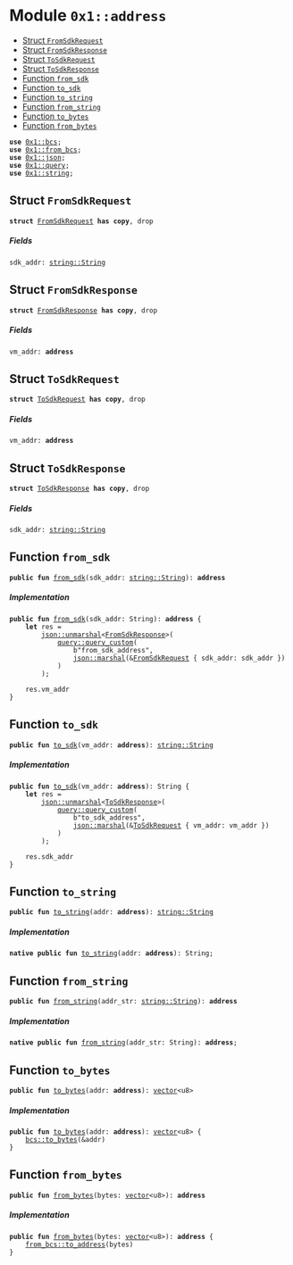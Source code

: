
<a id="0x1_address"></a>

# Module `0x1::address`



-  [Struct `FromSdkRequest`](#0x1_address_FromSdkRequest)
-  [Struct `FromSdkResponse`](#0x1_address_FromSdkResponse)
-  [Struct `ToSdkRequest`](#0x1_address_ToSdkRequest)
-  [Struct `ToSdkResponse`](#0x1_address_ToSdkResponse)
-  [Function `from_sdk`](#0x1_address_from_sdk)
-  [Function `to_sdk`](#0x1_address_to_sdk)
-  [Function `to_string`](#0x1_address_to_string)
-  [Function `from_string`](#0x1_address_from_string)
-  [Function `to_bytes`](#0x1_address_to_bytes)
-  [Function `from_bytes`](#0x1_address_from_bytes)


<pre><code><b>use</b> <a href="../../move_nursery/../move_stdlib/doc/bcs.md#0x1_bcs">0x1::bcs</a>;
<b>use</b> <a href="from_bcs.md#0x1_from_bcs">0x1::from_bcs</a>;
<b>use</b> <a href="json.md#0x1_json">0x1::json</a>;
<b>use</b> <a href="query.md#0x1_query">0x1::query</a>;
<b>use</b> <a href="../../move_nursery/../move_stdlib/doc/string.md#0x1_string">0x1::string</a>;
</code></pre>



<a id="0x1_address_FromSdkRequest"></a>

## Struct `FromSdkRequest`



<pre><code><b>struct</b> <a href="address.md#0x1_address_FromSdkRequest">FromSdkRequest</a> <b>has</b> <b>copy</b>, drop
</code></pre>



##### Fields


<dl>
<dt>
<code>sdk_addr: <a href="../../move_nursery/../move_stdlib/doc/string.md#0x1_string_String">string::String</a></code>
</dt>
<dd>

</dd>
</dl>


<a id="0x1_address_FromSdkResponse"></a>

## Struct `FromSdkResponse`



<pre><code><b>struct</b> <a href="address.md#0x1_address_FromSdkResponse">FromSdkResponse</a> <b>has</b> <b>copy</b>, drop
</code></pre>



##### Fields


<dl>
<dt>
<code>vm_addr: <b>address</b></code>
</dt>
<dd>

</dd>
</dl>


<a id="0x1_address_ToSdkRequest"></a>

## Struct `ToSdkRequest`



<pre><code><b>struct</b> <a href="address.md#0x1_address_ToSdkRequest">ToSdkRequest</a> <b>has</b> <b>copy</b>, drop
</code></pre>



##### Fields


<dl>
<dt>
<code>vm_addr: <b>address</b></code>
</dt>
<dd>

</dd>
</dl>


<a id="0x1_address_ToSdkResponse"></a>

## Struct `ToSdkResponse`



<pre><code><b>struct</b> <a href="address.md#0x1_address_ToSdkResponse">ToSdkResponse</a> <b>has</b> <b>copy</b>, drop
</code></pre>



##### Fields


<dl>
<dt>
<code>sdk_addr: <a href="../../move_nursery/../move_stdlib/doc/string.md#0x1_string_String">string::String</a></code>
</dt>
<dd>

</dd>
</dl>


<a id="0x1_address_from_sdk"></a>

## Function `from_sdk`



<pre><code><b>public</b> <b>fun</b> <a href="address.md#0x1_address_from_sdk">from_sdk</a>(sdk_addr: <a href="../../move_nursery/../move_stdlib/doc/string.md#0x1_string_String">string::String</a>): <b>address</b>
</code></pre>



##### Implementation


<pre><code><b>public</b> <b>fun</b> <a href="address.md#0x1_address_from_sdk">from_sdk</a>(sdk_addr: String): <b>address</b> {
    <b>let</b> res =
        <a href="json.md#0x1_json_unmarshal">json::unmarshal</a>&lt;<a href="address.md#0x1_address_FromSdkResponse">FromSdkResponse</a>&gt;(
            <a href="query.md#0x1_query_query_custom">query::query_custom</a>(
                b"from_sdk_address",
                <a href="json.md#0x1_json_marshal">json::marshal</a>(&<a href="address.md#0x1_address_FromSdkRequest">FromSdkRequest</a> { sdk_addr: sdk_addr })
            )
        );

    res.vm_addr
}
</code></pre>



<a id="0x1_address_to_sdk"></a>

## Function `to_sdk`



<pre><code><b>public</b> <b>fun</b> <a href="address.md#0x1_address_to_sdk">to_sdk</a>(vm_addr: <b>address</b>): <a href="../../move_nursery/../move_stdlib/doc/string.md#0x1_string_String">string::String</a>
</code></pre>



##### Implementation


<pre><code><b>public</b> <b>fun</b> <a href="address.md#0x1_address_to_sdk">to_sdk</a>(vm_addr: <b>address</b>): String {
    <b>let</b> res =
        <a href="json.md#0x1_json_unmarshal">json::unmarshal</a>&lt;<a href="address.md#0x1_address_ToSdkResponse">ToSdkResponse</a>&gt;(
            <a href="query.md#0x1_query_query_custom">query::query_custom</a>(
                b"to_sdk_address",
                <a href="json.md#0x1_json_marshal">json::marshal</a>(&<a href="address.md#0x1_address_ToSdkRequest">ToSdkRequest</a> { vm_addr: vm_addr })
            )
        );

    res.sdk_addr
}
</code></pre>



<a id="0x1_address_to_string"></a>

## Function `to_string`



<pre><code><b>public</b> <b>fun</b> <a href="address.md#0x1_address_to_string">to_string</a>(addr: <b>address</b>): <a href="../../move_nursery/../move_stdlib/doc/string.md#0x1_string_String">string::String</a>
</code></pre>



##### Implementation


<pre><code><b>native</b> <b>public</b> <b>fun</b> <a href="address.md#0x1_address_to_string">to_string</a>(addr: <b>address</b>): String;
</code></pre>



<a id="0x1_address_from_string"></a>

## Function `from_string`



<pre><code><b>public</b> <b>fun</b> <a href="address.md#0x1_address_from_string">from_string</a>(addr_str: <a href="../../move_nursery/../move_stdlib/doc/string.md#0x1_string_String">string::String</a>): <b>address</b>
</code></pre>



##### Implementation


<pre><code><b>native</b> <b>public</b> <b>fun</b> <a href="address.md#0x1_address_from_string">from_string</a>(addr_str: String): <b>address</b>;
</code></pre>



<a id="0x1_address_to_bytes"></a>

## Function `to_bytes`



<pre><code><b>public</b> <b>fun</b> <a href="address.md#0x1_address_to_bytes">to_bytes</a>(addr: <b>address</b>): <a href="../../move_nursery/../move_stdlib/doc/vector.md#0x1_vector">vector</a>&lt;u8&gt;
</code></pre>



##### Implementation


<pre><code><b>public</b> <b>fun</b> <a href="address.md#0x1_address_to_bytes">to_bytes</a>(addr: <b>address</b>): <a href="../../move_nursery/../move_stdlib/doc/vector.md#0x1_vector">vector</a>&lt;u8&gt; {
    <a href="../../move_nursery/../move_stdlib/doc/bcs.md#0x1_bcs_to_bytes">bcs::to_bytes</a>(&addr)
}
</code></pre>



<a id="0x1_address_from_bytes"></a>

## Function `from_bytes`



<pre><code><b>public</b> <b>fun</b> <a href="address.md#0x1_address_from_bytes">from_bytes</a>(bytes: <a href="../../move_nursery/../move_stdlib/doc/vector.md#0x1_vector">vector</a>&lt;u8&gt;): <b>address</b>
</code></pre>



##### Implementation


<pre><code><b>public</b> <b>fun</b> <a href="address.md#0x1_address_from_bytes">from_bytes</a>(bytes: <a href="../../move_nursery/../move_stdlib/doc/vector.md#0x1_vector">vector</a>&lt;u8&gt;): <b>address</b> {
    <a href="from_bcs.md#0x1_from_bcs_to_address">from_bcs::to_address</a>(bytes)
}
</code></pre>
